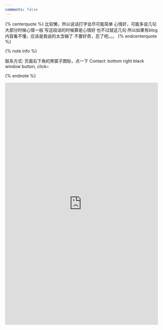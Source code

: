 ```yaml
---
comments: false
---
```


{% centerquote %}
比较懒，所以说话打字会尽可能简单
心情好，可能多说几句
大部分时候心情一般
写这段话的时候算是心情好
也不过就这几句
所以如果有blog内容看不懂，应该是我说的太含糊了
不要好奇，忍了吧。。。
{% endcenterquote %}


{% note info %} 
<!--

** [中文简历](/about/resume.zh.html) ** 

** [ Resume ](/about/resume.en.html) **

-->

联系方式: 页面右下角的黑窗子图标，点一下
Contact: bottom right black window button, click~

{% endnote %}


<iframe width="100%" height="800" class="share_self"  frameborder="0" scrolling="no" src="http://widget.weibo.com/weiboshow/index.php?language=&width=0&height=800&fansRow=2&ptype=1&speed=0&skin=5&isTitle=0&noborder=0&isWeibo=1&isFans=0&uid=1650470733&verifier=bdd78b05&dpc=1"></iframe>


